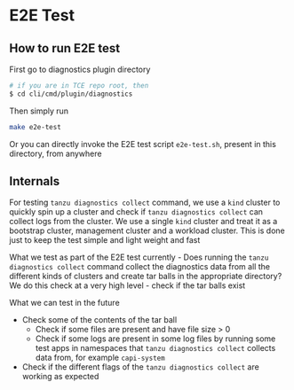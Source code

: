 # E2E Test

## How to run E2E test

First go to diagnostics plugin directory

```bash
# if you are in TCE repo root, then
$ cd cli/cmd/plugin/diagnostics
```

Then simply run

```bash
make e2e-test
```

Or you can directly invoke the E2E test script `e2e-test.sh`, present in this directory, from anywhere

## Internals

For testing `tanzu diagnostics collect` command, we use a `kind` cluster to quickly spin up a cluster and check if `tanzu diagnostics collect` can collect logs from the cluster. We use a single `kind` cluster and treat it as a bootstrap cluster, management cluster and a workload cluster. This is done just to keep the test simple and light weight and fast

What we test as part of the E2E test currently - Does running the `tanzu diagnostics collect` command collect the diagnostics data from all the different kinds of clusters and create tar balls in the appropriate directory? We do this check at a very high level - check if the tar balls exist

What we can test in the future

- Check some of the contents of the tar ball
  - Check if some files are present and have file size > 0
  - Check if some logs are present in some log files by running some test apps in namespaces that `tanzu diagnostics collect` collects data from, for example `capi-system`
- Check if the different flags of the `tanzu diagnostics collect` are working as expected
